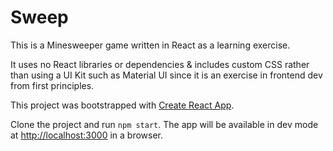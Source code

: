 # Sweep

This is a Minesweeper game written in React as a learning exercise. 

It uses no React libraries or dependencies & includes custom CSS rather than using a UI Kit such as Material UI since it is an exercise in frontend dev from first principles. 

This project was bootstrapped with [Create React App](https://github.com/facebook/create-react-app).

Clone the project and run `npm start`.
The app will be available in dev mode at [http://localhost:3000](http://localhost:3000) in a browser.



